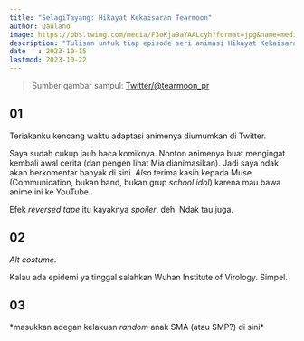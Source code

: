 ```yaml
---
title: "SelagiTayang: Hikayat Kekaisaran Tearmoon"
author: Qauland
image: https://pbs.twimg.com/media/F3oKja9aYAALcyh?format=jpg&name=medium
description: "Tulisan untuk tiap episode seri animasi Hikayat Kekaisaran Tearmoon (Tearmoon Empire Story) yang mulai tayang di kuartal keempat 2023."
date   : 2023-10-15
lastmod: 2023-10-22
---
```


> Sumber gambar sampul: [Twitter/@tearmoon_pr](https://twitter.com/tearmoon_pr/status/1691736566908264889)

## 01

Teriakanku kencang waktu adaptasi animenya diumumkan di Twitter.

Saya sudah cukup jauh baca komiknya. Nonton animenya buat mengingat kembali awal cerita (dan pengen lihat Mia dianimasikan). Jadi saya ndak akan berkomentar banyak di sini. *Also* terima kasih kepada Muse (Communication, bukan band, bukan grup *school idol*) karena mau bawa anime ini ke YouTube.

Efek *reversed tape* itu kayaknya *spoiler*, deh. Ndak tau juga.

## 02

*Alt costume*.

Kalau ada epidemi ya tinggal salahkan Wuhan Institute of Virology. Simpel.

## 03

\*masukkan adegan kelakuan *random* anak SMA (atau SMP?) di sini\*
